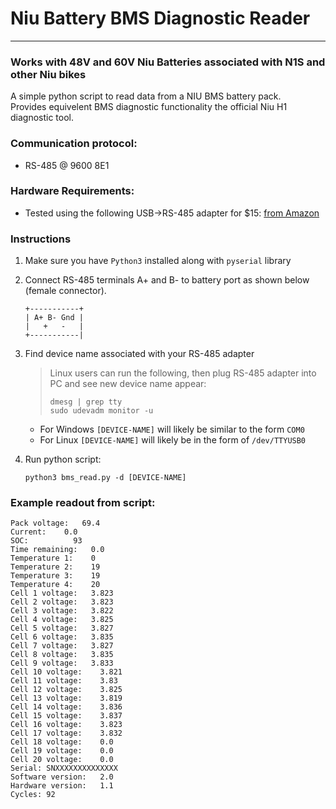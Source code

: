 # Niu Battery BMS Diagnostic Reader 
---
### Works with 48V and 60V Niu Batteries associated with N1S and other Niu bikes
  A simple python script to read data from a NIU BMS battery pack. <br />
  Provides equivelent BMS diagnostic functionality the official Niu H1 diagnostic tool.

### Communication protocol: 
* RS-485 @ 9600 8E1

### Hardware Requirements:
* Tested using the following USB->RS-485 adapter for $15: [from Amazon](https://www.amazon.com/Industrial-USB-RS485-Converter-Communication/dp/B081MB6PN2)

### Instructions
  1. Make sure you have `Python3` installed along with `pyserial` library
  2. Connect RS-485 terminals A+ and B- to battery port as shown below (female connector).
     ```
     +-----------+
     | A+ B- Gnd |
     |   +   -   |
     +-----------|
     ```
  3. Find device name associated with your RS-485 adapter<br />
     > Linux users can run the following, then plug RS-485 adapter into PC and see new device name appear:
     >```
     >dmesg | grep tty
     >sudo udevadm monitor -u
     >```
     - For Windows `[DEVICE-NAME]` will likely be similar to the form `COM0`
     - For Linux `[DEVICE-NAME]` will likely be in the form of `/dev/TTYUSB0`    

  4. Run python script:
     ```
     python3 bms_read.py -d [DEVICE-NAME]
     ```

### Example readout from script:
```
Pack voltage:	69.4
Current:	0.0
SOC:		  93
Time remaining:	  0.0
Temperature 1:	  0
Temperature 2:	  19
Temperature 3:	  19
Temperature 4:	  20
Cell 1 voltage:	  3.823
Cell 2 voltage:	  3.823
Cell 3 voltage:	  3.822
Cell 4 voltage:	  3.825
Cell 5 voltage:	  3.827
Cell 6 voltage:	  3.835
Cell 7 voltage:	  3.827
Cell 8 voltage:	  3.835
Cell 9 voltage:	  3.833
Cell 10 voltage:	3.821
Cell 11 voltage:	3.83
Cell 12 voltage:	3.825
Cell 13 voltage:	3.819
Cell 14 voltage:	3.836
Cell 15 voltage:	3.837
Cell 16 voltage:	3.823
Cell 17 voltage:	3.832
Cell 18 voltage:	0.0
Cell 19 voltage:	0.0
Cell 20 voltage:	0.0
Serial: SNXXXXXXXXXXXXXX
Software version:	2.0
Hardware version:	1.1
Cycles:	92
```
